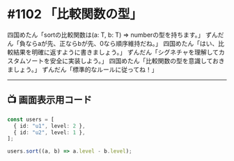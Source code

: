 # #1102 「比較関数の型」

四国めたん「sortの比較関数は(a: T, b: T) => numberの型を持ちます。」
ずんだん「負ならaが先、正ならbが先、0なら順序維持だね。」
四国めたん「はい、比較結果を明確に返すように書きましょう。」
ずんだん「シグネチャを理解してカスタムソートを安全に実装しよう。」
四国めたん「比較関数の型を意識しておきましょう。」
ずんだん「標準的なルールに従ってね！」

---

## 📺 画面表示用コード

```typescript
const users = [
  { id: "u1", level: 2 },
  { id: "u2", level: 1 },
];

users.sort((a, b) => a.level - b.level);
```
